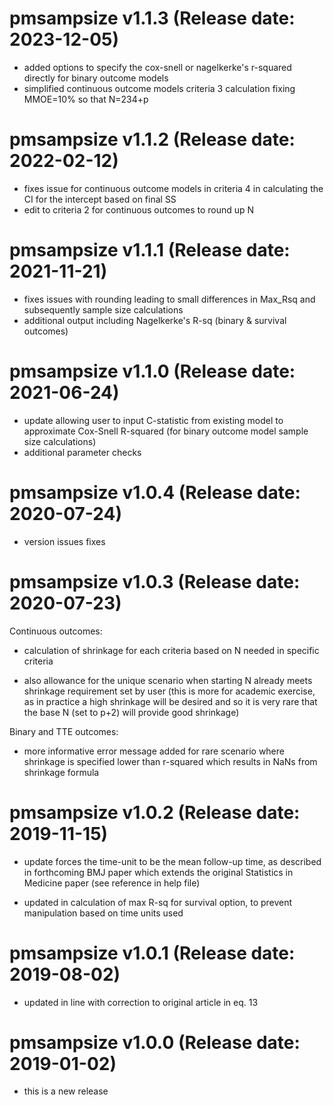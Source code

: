 pmsampsize v1.1.3 (Release date: 2023-12-05)
=============================================
* added options to specify the cox-snell or nagelkerke's r-squared directly for binary outcome models
* simplified continuous outcome models criteria 3 calculation fixing MMOE=10% so that N=234+p

pmsampsize v1.1.2 (Release date: 2022-02-12)
=============================================
* fixes issue for continuous outcome models in criteria 4 in calculating the CI for the intercept based on final SS
* edit to criteria 2 for continuous outcomes to round up N

pmsampsize v1.1.1 (Release date: 2021-11-21)
=============================================
* fixes issues with rounding leading to small differences in Max_Rsq and subsequently sample size calculations
* additional output including Nagelkerke's R-sq (binary & survival outcomes)

pmsampsize v1.1.0 (Release date: 2021-06-24)
=============================================
* update allowing user to input C-statistic from existing model to approximate Cox-Snell R-squared (for binary outcome model sample size calculations) 
* additional parameter checks	

pmsampsize v1.0.4 (Release date: 2020-07-24)
=============================================
* version issues fixes

pmsampsize v1.0.3 (Release date: 2020-07-23)
=============================================

Continuous outcomes:

* calculation of shrinkage for each criteria based on N needed in specific criteria

* also allowance for the unique scenario when starting N already meets shrinkage requirement set by user (this is more for academic exercise, as in practice a high shrinkage will be desired and so it is very rare that the base N (set to p+2) will provide good shrinkage)

Binary and TTE outcomes:

* more informative error message added for rare scenario where shrinkage is specified lower than r-squared which results in NaNs from shrinkage formula 

pmsampsize v1.0.2 (Release date: 2019-11-15)
=============================================

* update forces the time-unit to be the mean follow-up time, as described in forthcoming BMJ paper which extends the original Statistics in Medicine paper (see reference in help file)

* updated in calculation of max R-sq for survival option, to prevent manipulation based on time units used 


pmsampsize v1.0.1 (Release date: 2019-08-02)
=============================================

* updated in line with correction to original article in eq. 13


pmsampsize v1.0.0 (Release date: 2019-01-02)
=============================================

* this is a new release

